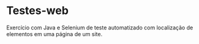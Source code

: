 # Testes-web

Exercício com Java e Selenium de teste automatizado com localização de elementos em uma página de um site.